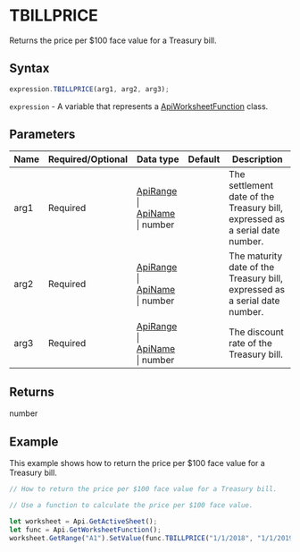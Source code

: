 # TBILLPRICE

Returns the price per $100 face value for a Treasury bill.

## Syntax

```javascript
expression.TBILLPRICE(arg1, arg2, arg3);
```

`expression` - A variable that represents a [ApiWorksheetFunction](../ApiWorksheetFunction.md) class.

## Parameters

| **Name** | **Required/Optional** | **Data type** | **Default** | **Description** |
| ------------- | ------------- | ------------- | ------------- | ------------- |
| arg1 | Required | [ApiRange](../../ApiRange/ApiRange.md) \| [ApiName](../../ApiName/ApiName.md) \| number |  | The settlement date of the Treasury bill, expressed as a serial date number. |
| arg2 | Required | [ApiRange](../../ApiRange/ApiRange.md) \| [ApiName](../../ApiName/ApiName.md) \| number |  | The maturity date of the Treasury bill, expressed as a serial date number. |
| arg3 | Required | [ApiRange](../../ApiRange/ApiRange.md) \| [ApiName](../../ApiName/ApiName.md) \| number |  | The discount rate of the Treasury bill. |

## Returns

number

## Example

This example shows how to return the price per $100 face value for a Treasury bill.

```javascript editor-xlsx
// How to return the price per $100 face value for a Treasury bill.

// Use a function to calculate the price per $100 face value.

let worksheet = Api.GetActiveSheet();
let func = Api.GetWorksheetFunction();
worksheet.GetRange("A1").SetValue(func.TBILLPRICE("1/1/2018", "1/1/2019", "3.00%"));
```
